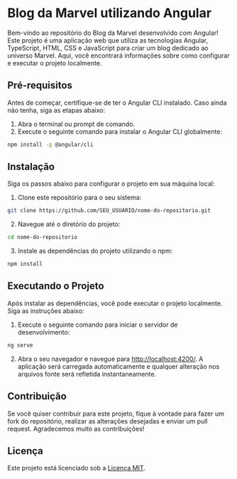 # Blog da Marvel utilizando Angular

Bem-vindo ao repositório do Blog da Marvel desenvolvido com Angular! Este projeto é uma aplicação web que utiliza as tecnologias Angular, TypeScript, HTML, CSS e JavaScript para criar um blog dedicado ao universo Marvel. Aqui, você encontrará informações sobre como configurar e executar o projeto localmente.

## Pré-requisitos

Antes de começar, certifique-se de ter o Angular CLI instalado. Caso ainda não tenha, siga as etapas abaixo:

1. Abra o terminal ou prompt de comando.
2. Execute o seguinte comando para instalar o Angular CLI globalmente:

```bash
npm install -g @angular/cli
```

## Instalação

Siga os passos abaixo para configurar o projeto em sua máquina local:

1. Clone este repositório para o seu sistema:

```bash
git clone https://github.com/SEU_USUARIO/nome-do-repositorio.git
```

2. Navegue até o diretório do projeto:

```bash
cd nome-do-repositorio
```

3. Instale as dependências do projeto utilizando o npm:

```bash
npm install
```

## Executando o Projeto

Após instalar as dependências, você pode executar o projeto localmente. Siga as instruções abaixo:

1. Execute o seguinte comando para iniciar o servidor de desenvolvimento:

```bash
ng serve
```

2. Abra o seu navegador e navegue para [http://localhost:4200/](http://localhost:4200/). A aplicação será carregada automaticamente e qualquer alteração nos arquivos fonte será refletida instantaneamente.

## Contribuição

Se você quiser contribuir para este projeto, fique à vontade para fazer um fork do repositório, realizar as alterações desejadas e enviar um pull request. Agradecemos muito as contribuições!

## Licença

Este projeto está licenciado sob a [Licença MIT](https://opensource.org/licenses/MIT).
